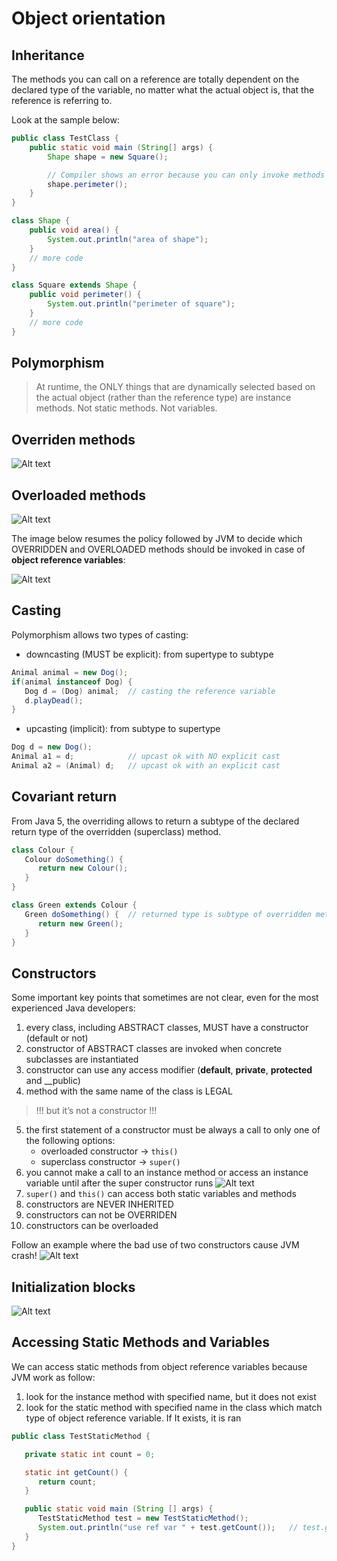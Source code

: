 # Object orientation


## Inheritance
The methods you can call on a reference are totally dependent on the declared type of the variable, no matter
what the actual object is, that the reference is referring to.

Look at the sample below:
```java
public class TestClass {
    public static void main (String[] args) {
        Shape shape = new Square();

        // Compiler shows an error because you can only invoke methods of Shape class, the declared type
        shape.perimeter();
    }
}

class Shape {
    public void area() {
        System.out.println("area of shape");
    }
    // more code
}

class Square extends Shape {
    public void perimeter() {
        System.out.println("perimeter of square");
    }
    // more code
}
```

## Polymorphism
> At runtime, the ONLY things that are dynamically selected based on the actual object (rather than the reference type)
are instance methods. Not static methods. Not variables.

## Overriden methods
![Alt text](object_orientation/overriding-rules.png?raw=true "Overriding rules")

## Overloaded methods
![Alt text](object_orientation/overloading-rules.png?raw=true "Overloading rules")

The image below resumes the policy followed by JVM to decide which OVERRIDDEN and OVERLOADED methods should be invoked in case of **object reference variables**:

![Alt text](object_orientation/overriden-and-overloaded-methods.png?raw=true "Overriden and overloaded methods")

## Casting
Polymorphism allows two types of casting:
+ downcasting (MUST be explicit): from supertype to subtype
```java
Animal animal = new Dog();
if(animal instanceof Dog) {
   Dog d = (Dog) animal;  // casting the reference variable
   d.playDead();
}
```
+ upcasting (implicit): from subtype to supertype
```java
Dog d = new Dog();
Animal a1 = d;            // upcast ok with NO explicit cast
Animal a2 = (Animal) d;   // upcast ok with an explicit cast
```

## Covariant return
From Java 5, the overriding allows to return a subtype of the declared return type of the overridden (superclass) method.
```java
class Colour {
   Colour doSomething() {
      return new Colour();
   }
}

class Green extends Colour {
   Green doSomething() {  // returned type is subtype of overridden method's returned type
      return new Green();
   }
}
```

## Constructors
Some important key points that sometimes are not clear, even for the most experienced Java developers:
1. every class, including ABSTRACT classes, MUST have a constructor (default or not)
2. constructor of ABSTRACT classes are invoked when concrete subclasses are instantiated
3. constructor can use any access modifier (__default__, __private__, __protected__ and __public)
4. method with the same name of the class is LEGAL
> !!! but it’s not a constructor !!!
5. the first statement of a constructor must be always a call to only one of the following options:
   - overloaded constructor -> `this()`
   - superclass constructor -> `super()`
6. you cannot make a call to an instance method or access an instance variable until after the super constructor runs
![Alt text](object_orientation/constructor-invoke-static-method.png?raw=true "Constructor invokes a static method")
7. `super()` and `this()` can access both static variables and methods
8. constructors are NEVER INHERITED
9. constructors can not be OVERRIDEN
10. constructors can be overloaded

Follow an example where the bad use of two constructors cause JVM crash!
![Alt text](object_orientation/constructor-cause-stackOverflowError.png?raw=true "Bad use of constructors cause an exception")

## Initialization blocks
![Alt text](object_orientation/initialization-blocks.png?raw=true "Initialization blocks")

## Accessing Static Methods and Variables
We can access static methods from object reference variables because JVM work as follow:
1. look for the instance method with specified name, but it does not exist
2. look for the static method with specified name in the class which match type of object reference variable. If It exists, it is ran
```java
public class TestStaticMethod {

   private static int count = 0;

   static int getCount() {
      return count;
   }

   public static void main (String [] args) {
      TestStaticMethod test = new TestStaticMethod();
      System.out.println("use ref var " + test.getCount());   // test.getCount() invokes static method
   }
}
```
